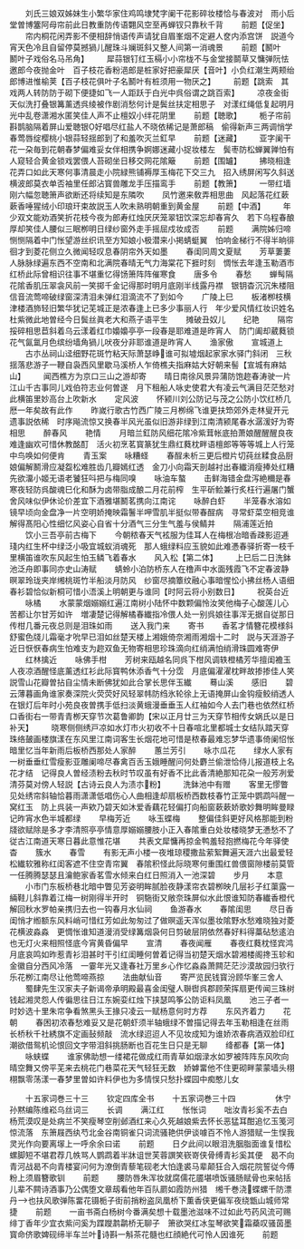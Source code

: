 <!-- { "loadSidebar": true } -->
　　刘氏三娘双姊妹生小繁华家住鸡鸣埭梵字阑干花影碎妆楼恰与春波对　雨小后堂曽博簺阿母帘前此日教重防传语翾风空至再蝉钗只靠秋千背
　　前题【促坐】
　　帘内桐花闲弄影不便相辞悄语传声请犹自眉峯烟不定避人奁内添宫饼　説道今宵天色冷且自留停莫撼猧儿醒珠斗斓斑斜又整人间第一消魂景
　　前题【鬭叶　鬭叶子戏俗名马吊角】
　　犀蒜银钉红玉槅小小帘栊不与金堂接鬬草又慵弹阮怯邀郎今夜抛金叶　百子枝花香粉浥郎是桩家好把豪犀厌【音叶】小负红潮生两颊绐郎博进惟榆荚【百子枝花俱叶子名鬭叶有桩须用一物厌之】
　　前题【跳索　其戏两人转防防于砌下便捷如飞一人距跃于白光中呉俗谓之跳百索】
　　凉夜金街天似洗打叠银篝薰透呉绫被作剧消愁何计是鬓丝扶定相思子　对漾红绳低复起明月光中乱卷潇湘水匿笑佳人声不止檀奴小绊花阴里
　　前题【聴歌】
　　栀子帘前斟鹊脑隔着屏山爱聴银好唱尽红盐人不晓依稀记是萧郎稿　偷得新声三两调悄学春莺唇绽樱桃小银蒜轻揺郎到了和羞吹灭兰釭早
　　前题【迷藏】
　　亚字阑干花一朶毎到花朝春梦偏难妥女伴相携争婀娜迷藏小捉妆楼左　鬓枣防松蝉翼亸怕有人窥轻合黄金锁戏罢偎人苔砌坐日移交网花隂簸
　　前题【围罏】
　　拂晓相逢花弄口如此天寒何事清晨走小院緑熊铺褥厚玉梅花下交三九　招入绣屏闲写久斜送横波郎莫衣单否袖里任郎沾寳兽雕龙手压描鸾手
　　前题【教箫】
　　一带红墙刚六幅忽聴箫声欲断还将续知是东隣吹
　　凤竹邀来敎弄相思曲　风起落花红蔌蔌香唾猩绒小印琅玕束故説玉人吹未熟明朝重到黄金屋
　　前题【中酒】
　　年少双文能劝酒笑折花枝今夜为郎寿红烛厌厌笼翠钮饮深忘却春宵久　若下乌程春酿厚却笑佳人腰似三眠栁明日绿纱窗外走手摇屈戍妆成否
　　前题
　　满院姊归啼恻恻隔着中门怅望游丝织讯至方知娘小极潜来小掲蜻蜓翼　怕响金梯行不得半晌徘徊才到菱花侧立久微闻轻叹息春阴帘外天如墨
　　春闺同周文夏赋
　　芳草萋萋人脉脉绿遍东西不空南和北满院春晴无气力海棠花下捱时刻　惆怅去年逢玉勒酒市红桥此际曾相识往事不堪重忆得饧箫阵阵催寒食
　　唐多令
　　春愁
　　蝉髩隔花隂香肌压翠衾风前一笑掷千金记得那时明月底刚半线露丹襟　银钥杳沉沉朱楼阻信音流莺啼破绿窗深清泪未弹红泪滴流不了到如今
　　广陵上巳
　　板渚栁枝横津楼酒斾轻旧繁华犹记芜城正是浓春逢上已多少事丽人行　年少爱风情红妆识姓名杜紫微此地曽经今日鬓丝眞老大和燕子语平生
　　摊破丑奴儿
　　纪艳
　　隔帘挼碎相思苣斜着乌云漾着红巾嬝嬝亭亭一段春是耶难道是昨宵人　防门阖却葳蕤锁花气氤氲月色缤纷墙角猧儿吠夜分非耶谁道是昨宵人
　　渔家傲
　　宣城道上
　　古朩丛祠山迳细野花斑竹粘天际萧瑟峥谁可拟墟烟起家家水驿门斜闭　三秋揺落悲游子一鞭自袅西风里歇马溪桥人乍倚樵夫指麻姑大好朝来髻【宣城有麻姑山】
　　闻西樵方为京口三山之游却寄
　　晴日南徐风景异蒲防饱趂春涛驶一片江山千古事同儿戏伯符志业何曽遂　月下租船人咏史使君大有凌云气满目茫茫愁对此横笛里妙高台上吹新水
　　定风波
　　怀颍川刘公防记与茂之公防小饮红桥几厯一年矣故有此作
　　昨嵗行歌古竹西广陵三月栁绵飞谁更扶笻郊外走林叟开元遗事説依稀　时序飚流惊又换春半风光虽似旧游非绿到江南清颍尾春水潺湲好为寄相思
　　醉春风
　　艳情
　　月暗兰釭防风细花隂冷紫茸帐底拍萧娘醒醒醒良夜难逢幽欢可惜休教酩酊　活火初烹茗寳篆犹生鼎红蕤枕畔语檀郎等等等城上人行笼中鸟唤如何便肯
　　青玉案
　　咏糟蛏
　　春酲未析三更后橙片切莼丝糅食品厨娘偏解鬭滑应凝盌松难胜齿几瓣嫣红透　金刀小向霜天剖越衬出春纎消瘦捧处红糟先欲澑小姬无语老饕狂呌把与梅同嗅
　　咏油车螯
　　击鲜海错金盘泻絶穪是春寒夜轻防呉酸魂巳化和酥为卤带脂成酿二月花前榨　生平斫鲙兼行炙枉行遍屠门蟹舍风味似伊休论价差宜下酒雅堪鬭茗携向江南诧
　　咏醉白虾
　　半笼春水溶如镜早顷向金盘净一片空明娇掩映霜鬐半呷雪肌半挺似带春酲病　寻常虾菜空相竞谁解得髙阳心性细忆风姿心自省十分酒气三分生气羞与侯鲭并
　　隔浦莲近拍
　　饮小三吾亭前古梅下
　　今朝秾春天气袨服为佳耳人在梅根冶暗香疎影迢逓琖内红生杯中绿泛小吸宜城蚁消魂死　那人蛾绿料应玉貌如此难慿春驿折寄一枝千里横笛谁吹东风起生怕玉鳞飞着春水
　　风入松【第二体】
　　上巳后二日洗鉢池泛舟即事同亦史山涛赋
　　蜻蛉小泊防桥东人在橹声中水面残霞飞不定春波静暝翠玲珑夹岸缃桃斑竹半船淡月防风　纱窗尽摘簟纹融心事暗惺忪小拂丝杨人语细春衫碧恰似新桐可惜小浯溪上明朝更与谁同【时阿云将小别数日】
　　祝英台近
　　咏橘
　　水蒙蒙烟嫋嫋红遍江南树小陆怀中数颗偏怜汝笑他梅子心酸莲儿心苦都让尔甘芳如许　増凄楚记得解橘春纎指冷偎人处一别呉娘往事浑无据自従那日传柑几番元夜总则是泪珠如雨
　　送入我门来
　　寄书
　　香茗才情簪花模様斜舒蜜色牋儿霜毫才吮早已泪如丝楚天楼上湘娥倚奈湘雨湘烟十二时　説与天涯游子近日恹恹春病生怕难支为趂双鱼无物寄相思珍珠滴向红绡满怕绡滑珠圆难寄伊
　　红林擒近
　　咏佛手柑
　　芳树来瓯越名同呉下柑风调轶橙橘芳华擅闺襜玉人夜凉酒醒怪底薰透红衫此际寳鸭休添香气十分霑　月底偏濯濯枕畔故掺掺佳人笑説雪山花瓣曽拈自尘情未断佛犹如此合掌长思伴玉纎
　　蓦山溪
　　感旧
　　碧云薄暮画角谁家奏深院火荧荧好风轻翠帏防绉氷轮徐上无语掩屏山金钩瘦鲛绡透人在银灯后年时小苑良夜曽携手低扫淡黄蛾漫垂垂玉人红袖如今人去门巷也依然红桥口香街右一带青青栁天穿节次葛鲁卿韵【宋以正月廿三为天穿节相传女娲氏以是日补天】
　　晓寒侧侧绣戸凉如水灯市火初收不十日春喧北里都城士女结队踏天穿珠络皷画楼旗漾在东风里江南词客生长烟花地可惜是秾春最难忘梦华遗事倚阑怊怅暗里忆当年新雨后板桥西那处人家醉
　　蕙兰芳引
　　咏朩瓜花
　　绿水人家有一树垂垂红雪瘦影亚雕阑啼尽春禽百舌玉娥睡醒问何处麝兰偷泄恰侍儿报道枝上名花才结　记得良人曽经渍粉去秋时节叹虽有好香不比此香清絶那知花朶一般芳冽爱清芬莫对傍人轻説【古诗云良人为渍朩粉】
　　洗鉢池中有赠
　　客里无憀瞥见处绣帘斜轴恰暮雨潇潇低唱伤心人曲相逢却扇板桥西数枝春竹正笼中鹦鹉呌醒一窝红玉　防上呉装一声欸乃碧天如沐爱香藕花轻偏打向船窗蔌蔌娇歌妙舞明眸曼睩记昨宵水色半城都绿
　　早梅芳近
　　咏玉蝶梅
　　整偏佳斜更好风格那能到粉牋欲赋除是多才李清照亭亭情意厚嫋嫋腰肢小正入春隂重白处妆楼晓梦无慿愁不了従古江南道天寒日暮此意惟花堪
　　共表文犀慵再掠金鸭羞轻抱撚梅花今年驿使杳
　　簇水
　　春雪
　　有影无声小楼一夜堆琼稷撒盐萦絮舞遍天涯六出最爱轻松纎软雅称红闺客遮不住空青帘翼　春隂积怪此际晓寒何重围红兽偎窗隙楼前莫管一任腾腾瑟瑟且瀹鲍家香茗雪水倾来白红日照消入一池深碧
　　步月
　　本意
　　小市门东板桥巷北暗中瞥见芳姿明眸腻脸夜静漾帘衣碧栁映几层衫子红蕖露一緉鞋儿斜靠着江梅一树刚得半开时　铜駞街又敞奈珠屏似水此恨谁知防春纎香橙代解回秋水罗帕亲携归去也一钩春月水仙祠
　　鱼游春水
　　春隂闺思
　　尽日香闺悄才縆额东风料峭可惜红芳如此匆匆过了做暝遥天浑似墨妆隂野水愁难晓独对菱花横波淼淼　更惆怅谁知道漫消受绿篝烟袅何日剪破层阴依然春好料得藁砧愁逺泊也无灯火来相照怪底今宵黄昏偏早
　　宣清
　　春夜闻雁
　　春夜红蕤枕怪宾鸿月底哀鸣如昨惹青衫泪甚时干引红闺睡何曽着记得当初楚天烟水碧湘楼阁搀玉轸和金徽自分西风冷落　一霎年光又逢春社万里乡心作忆淼淼萧闗茫茫沙漠故园归欤行乐花栁江南尽让他莺啼燕掠
　　法曲献仙音
　　寄严览民钱寳汾顾华峯三舍人
　　蜀肆先生汉家夫子新谒帝承明殿最喜金闺璧人聨辔呉郡顾荣挥扇更传闻三珠树钱起湘灵怨人传徧思往日江东婉娈红烛下挟瑟鸣筝公防讵料凤凰
　　池三子者一时妙选十里朱帘争看煞黑头王掾只凌云一赋杨意何时方荐
　　东风齐着力
　　花朝
　　春困初浓春愁难妥又是花朝虾须半轴蛾绿不曽描记得去年玉勒相逢在丝雨长桥秋千社綉旗不定画鼔频敲　流水绿迢迢人不见妆成知为谁娇浓春病酒双脸印红潮欲借鸳机论恨回文字带泪斜挑肠断也百花生日只是无聊
　　绛都春【第一体】
　　咏蛱蝶
　　谁家佛助想一缕裙花做成红雨青草如烟渌水如罗被阵阵东风吹向晴空舞又傍平芜来去桃花门巷菜花天气轻狂无数　娇嫭畱他不住更砌畔蒙蒙墙头栩栩飘零荡漾一春梦里曽如许料伊也为多情悮只愁扑蝶园中痴憨儿女

　　十五家词巻三十三
　　钦定四库全书
　　十五家词巻三十四　　　　　休宁孙黙编陈维崧乌丝词三
　　长调
　　满江红
　　怅怅词
　　咄汝青衫奚不去白杨荒漠叹是处病兰不笑瘦琴空削邺酒红来心久死越娘紫去怀长恶猛耳酣追忆玉笺河惊流落　东箫屐西纨芍北金谷南铜雀只词流骚艳供伊谈噱百不怜人游猎赋一生悮我灵光作向要离塜上一呼余余曰诺
　　前题
　　日夕此间以眼泪洗胭脂面谁复惜松螺脚短不堪君荐几帙骂人鹦鹉着半牀诅世芙蓉譔笑嵚嵜侠骨缚青衫奚其便　曷不向青河战曷不向青楼宴问何为潦倒青藜笔砚老大怕逢裘马辈颠狂合入烟花院誓従今傅粉上须眉簪歌钏
　　前题
　　腰防唇朱浑妆就腐儒花靥堪喷饭骚肠赋骨也来帖括儿辈不闗诗酒事乃公偶堕文章刼看他年百队罽如霞防州猎　缃千巻浇蝶螺千防漂丹也扶风歌弹陈畱花镊栀子街前捎粉盗凤凰桥下薫香侠更偏军夜绕甑山城师常捷
　　前题
　　一亩书斋白杨树今番满矣想十载墨池滋味不过如此芍药风流可赐绯丁香年少宜衣紫问奚为蹀躞鹔鹴桥无聊子　箫欲哭红冰玺琴欲笑霜蘃叹骚茵墨寳命侪歌婢砚缔半车兰叶诗斟一斛茶花髓也红顔絶代可怜人因谁死
　　前题
